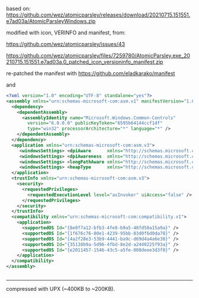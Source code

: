 based on:
https://github.com/wez/atomicparsley/releases/download/20210715.151551.e7ad03a/AtomicParsleyWindows.zip

modified with icon, VERINFO and manifest, from:

https://github.com/wez/atomicparsley/issues/43

https://github.com/wez/atomicparsley/files/7259780/AtomicParsley.exe_20210715.151551.e7ad03a.0_patched_icon_versioninfo_manifest.zip


re-patched the manifest with 
https://github.com/eladkarako/manifest

and

```xml
<?xml version="1.0" encoding="UTF-8" standalone="yes"?> 
<assembly xmlns="urn:schemas-microsoft-com:asm.v1" manifestVersion="1.0"> 
  <dependency> 
    <dependentAssembly> 
      <assemblyIdentity name="Microsoft.Windows.Common-Controls" 
        version="6.0.0.0" publicKeyToken="6595b64144ccf1df" 
        type="win32" processorArchitecture="*" language="*" /> 
    </dependentAssembly> 
  </dependency> 
  <application xmlns="urn:schemas-microsoft-com:asm.v3"> 
     <windowsSettings> <dpiAware      xmlns="http://schemas.microsoft.com/SMI/2005/WindowsSettings">true/PM</dpiAware>                     </windowsSettings> 
     <windowsSettings> <dpiAwareness  xmlns="http://schemas.microsoft.com/SMI/2016/WindowsSettings">PerMonitorV2,PerMonitor</dpiAwareness> </windowsSettings> 
     <windowsSettings> <longPathAware xmlns="http://schemas.microsoft.com/SMI/2016/WindowsSettings">true</longPathAware>                   </windowsSettings> 
     <windowsSettings> <heapType      xmlns="http://schemas.microsoft.com/SMI/2020/WindowsSettings">SegmentHeap</heapType>                 </windowsSettings> 
  </application> 
  <trustInfo xmlns="urn:schemas-microsoft-com:asm.v3"> 
    <security> 
      <requestedPrivileges> 
        <requestedExecutionLevel level="asInvoker" uiAccess="false" /> 
      </requestedPrivileges> 
    </security> 
  </trustInfo> 
  <compatibility xmlns="urn:schemas-microsoft-com:compatibility.v1"> 
    <application> 
      <supportedOS Id="{8e0f7a12-bfb3-4fe8-b9a5-48fd50a15a9a}" /> 
      <supportedOS Id="{1f676c76-80e1-4239-95bb-83d0f6d0da78}" /> 
      <supportedOS Id="{4a2f28e3-53b9-4441-ba9c-d69d4a4a6e38}" /> 
      <supportedOS Id="{35138b9a-5d96-4fbd-8e2d-a2440225f93a}" /> 
      <supportedOS Id="{e2011457-1546-43c5-a5fe-008deee3d3f0}" /> 
    </application> 
  </compatibility> 
</assembly> 
 
```

<hr/>

compressed with UPX (~400KB to ~200KB).
